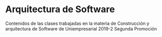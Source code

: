 # Arquitectura de Software
Contenidos de las clases trabajadas en la materia de Construcción y arquitectura de Software de Uniempresarial 2019-2 Segunda Promoción
